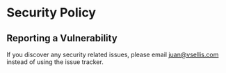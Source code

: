 # Security Policy

## Reporting a Vulnerability

If you discover any security related issues, please email juan@vsellis.com instead of using the issue tracker.
